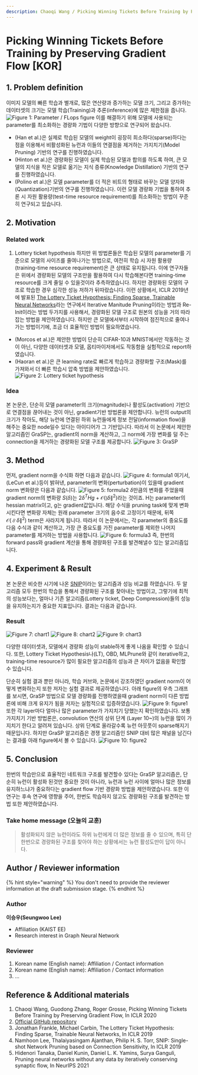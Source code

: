 ```yaml
---
description: Chaoqi Wang / Picking Winning Tickets Before Training by Preserving Gradient Flow / ICLR 2020
---
```


# Picking Winning Tickets Before Training by Preserving Gradient Flow \[KOR\]

##  1. Problem definition

이미지 모델의 빠른 학습과 별개로, 많은 연산량과 증가하는 모델 크기, 그리고 증가하는 데이터셋의 크기는 모델 학습(Training)과 추론(inference)에 많은 제한점을 줍니다. 
![Figure 1: Parameter / FLops figure](.gitbook/assets/65/model_size.png)
이를 해결하기 위해 모델에 사용되는 parameter를 최소화하는 경량화 기법이 다양한 방향으로 연구되어 왔습니다.
* (Han et al.)은 실제로 학습된 모델의 weight이 굉장히 희소하다(sparse)하다는 점을 이용해서 비활성화된 뉴런과 이들의 연결점을 제거하는 가지치기(Model Pruning) 기반의 연구를 진행하였습니다.
* (Hinton et al.)은 경량화된 모델이 실제 학습된 모델과 합의를 하도록 하여, 큰 모델의 지식을 작은 모델로 옮기는 지식 증류(Knowledge Distillation) 기반의 연구를 진행하였습니다.
* (Polino et al.)은 모델 parameter를 더 적은 비트의 형태로 바꾸는 모델 양자화(Quantization)기반의 연구를 진행하였습니다.
이런 모델 경량화 기법을 통하여 추론 시 자원 활용량(test-time resource requirement)를 최소화하는 방법이 꾸준히 연구되고 있습니다.

## 2. Motivation

### Related work
1. Lottery ticket hypothesis
하지만 위 방법론들은 학습된 모델의 parameter를 기준으로 모델의 사이즈를 줄여나가는 방법으로, 여전히 학습 시 자원 활용량(training-time resource requirement)은 큰 상태로 유지됩니다. 이에 연구자들은 위에서 경량화된 모델의 구조만을 활용하여 다시 학습해본다면 training-time resource를 크게 줄일 수 있을것이라 추측하였습니다. 하지만 경량화된 모델의 구조로 학습한 경우 심각한 성능 저하가 뒤따랐습니다. 이런 상황에서, ICLR 2019년에 발표된 [The Lottery Ticket Hypothesis: Finding Sparse, Trainable Neural Networks](https://arxiv.org/abs/1803.03635)라는 연구에서 Iterative Manitude Pruning이라는 방법과 Re-Init이라는 방법 두가지를 사용해서, 경량화된 모델 구조로 원본의 성능을 거의 따라잡는 방법을 제안하였습니다. 하지만 큰 모델에서부터 시작하여 점진적으로 줄여나가는 방법이기에, 조금 더 효율적인 방법이 필요하였습니다.
* (Morcos et al.)은 제안한 방법이 단순히 CIFAR-10과 MNIST에서만 작동하는 것이 아닌, 다양한 데이터셋과 모델, 옵티마이저에서도 작동함을 실험적으로 report하였습니다.
* (Haoran et al.)은 큰 learning rate로 빠르게 학습하고 경량화할 구조(Mask)를 가져와서 더 빠른 학습시 압축 방법을 제안하였습니다.
![Figure 2: Lottery ticket hypothesis](.gitbook/assets/65/lottery_hypothesis.png)
### Idea

본 논문은, 단순히 모델 parameter의 크기(magnitude)나 활성도(activation) 기반으로 연결점을 끊어내는 것이 아닌, gradient기반 방법론을 제안합니다. 뉴런의 output의 크기가 작아도, 해당 뉴런에 연결된 하위 뉴런들에게 정보 전달(information flow)을 해주는 중요한 node일수 있다는 아이디어가 그 기반입니다. 따라서 이 논문에서 제안한 알고리즘인 GraSP는, gradient의 norm을 계산하고, 그 norm에 가장 변화를 덜 주는 connection을 제거하는 경량화된 모델 구조를 제공합니다.
![Figure 3: GraSP](.gitbook/assets/65/grasp.PNG)

## 3. Method
먼저, gradient norm을 수식화 하면 다음과 같습니다. 
![Figure 4: formula1](.gitbook/assets/65/form1.PNG)
여기서, (LeCun et al.)등이 밝혀낸, parameter의 변화(perturbation)이 있을때 gradient norm 변화량은 다음과 같습니다.
![Figure 5: formula2](.gitbook/assets/65/form2.PNG)
$\delta$만큼의 변화를 주었을때 gradient norm의 변화량 $S(\delta)$는 $2{\delta}^{T}Hg+\mathcal{O}({\| \delta \|}^{2})$라는 것이죠. H는 parameter의 hessian matrix이고, g는 gradient값입니다. 해당 수식을 pruning task에 맞게 변화시킨다면 변화량 자체는 원래 parameter 크기의 음수로 고정이기 때문에, 뒤쪽 $\mathcal{O}({\| \delta \|}^{2})$ term은 사라지게 됩니다. 따라서 이 논문에서는, 각 parameter의 중요도를 다음 수식과 같이 계산하고, 가장 큰 중요도를 가진 parameter를 제외한 나머지 parameter를 제거하는 방법을 사용합니다.
![Figure 6: formula3](.gitbook/assets/65/form3.PNG)
즉, 한번의 forward pass와 gradient 계산을 통해 경량화된 구조를 발견해낼수 있는 알고리즘입니다.
## 4. Experiment & Result
본 논문은 비슷한 시기에 나온 [SNIP](https://arxiv.org/abs/1810.02340)이라는 알고리즘과 성능 비교를 하였습니다. 두 알고리즘 모두 한번의 학습을 통해서 경량화된 구조를 찾아내는 방법이고, 그렇기에 최적의 성능보다는, 얼마나 기존 알고리즘(Lottery ticket, Deep Compression)들의 성능을 유지하는지가 중요한 지표입니다. 결과는 다음과 같습니다.

### Result
![Figure 7: chart1](.gitbook/assets/65/chart1.PNG)
![Figure 8: chart2](.gitbook/assets/65/chart2.PNG)
![Figure 9: chart3](.gitbook/assets/65/chart3.PNG)

다양한 데이터셋과, 모델에서 경량화 성능이 stable하게 좋게 나옴을 확인할 수 있습니다. 또한, Lottery Ticket Hypothesis나(LT), OBD, MLPrune와 같이 iterative하고, training-time resource가 많이 필요한 알고리즘의 성능과 큰 차이가 없음을 확인할 수 있습니다.

단순히 실험 결과 뿐만 아니라, 학습 커브와, 논문에서 강조하였던 gradient norm이 어떻게 변화하는지 또한 저자는 실험 결과로 제공하였습니다. 아래 figure의 우측 그래프를 보시면, GraSP 방법으로 모델 경량화를 진행하였을때 gradient norm이 다른 방법론에 비해 크게 유지가 됨을 저자는 실험적으로 입증하였습니다.
![Figure 9: figure1](.gitbook/assets/65/figures.PNG)
또한 각 layer마다 얼마나 많은 parameter가 가지치기 당했는지 확인하였습니다. 보통 가지치기 기반 방법론은, convolution 연산의 상위 단계 (Layer 10~)의 뉴런을 많이 가지치기 한다고 알려져 있습니다. 상위 단계로 올라갈수록 뉴런 아웃풋이 sparse해지기 때문입니다. 하지만 GraSP 알고리즘은 경쟁 알고리즘인 SNIP 대비 많은 채널을 남긴다는 결과를 아래 figure에서 볼 수 있습니다.
![Figure 10: figure2](.gitbook/assets/65/figure2.PNG)

## 5. Conclusion

한번의 학습만으로 효율적인 네트워크 구조를 발견할수 있다는 GraSP 알고리즘은, 단순히 뉴런이 활성화 된것만 중요한 것이 아니라, 뉴런과 뉴런 사이에 얼마나 많은 정보를 유지하느냐가 중요하다는 gradient flow 기반 경량화 방법을 제안하였습니다. 또한 이 연구는 후속 연구에 영향을 주어, 한번도 학습하지 않고도 경량화된 구조를 발견하는 방법 또한 제안하였습니다. 

### Take home message \(오늘의 교훈\)

> 활성화되지 않은 뉴런이라도 하위 뉴런에게 더 많은 정보를 줄 수 있으며, 특히 단 한번으로 경량화된 구조를 찾아야 하는 상황에서는 뉴런 활성도만이 답이 아니다.

## Author / Reviewer information

{% hint style="warning" %}
You don't need to provide the reviewer information at the draft submission stage.
{% endhint %}

### Author

**이승우(Seungwoo Lee)** 

* Affiliation \(KAIST EE\)
* Research interest in Graph Neural Network

### Reviewer

1. Korean name \(English name\): Affiliation / Contact information
2. Korean name \(English name\): Affiliation / Contact information
3. ...

## Reference & Additional materials

1. Chaoqi Wang, Guodong Zhang, Roger Grosse, Picking Winning Tickets Before Training by Preserving Gradient Flow, In ICLR 2020
2. [Official GitHub repository](https://github.com/alecwangcq/GraSP)
3. Jonathan Frankle, Michael Carbin, The Lottery Ticket Hypothesis: Finding Sparse, Trainable Neural Networks, In ICLR 2019
4. Namhoon Lee, Thalaiyasingam Ajanthan, Philip H. S. Torr, SNIP: Single-shot Network Pruning based on Connection Sensitivity, In ICLR 2019
5. Hidenori Tanaka, Daniel Kunin, Daniel L. K. Yamins, Surya Ganguli, Pruning neural networks without any data by iteratively conserving synaptic flow, In NeurIPS 2021

